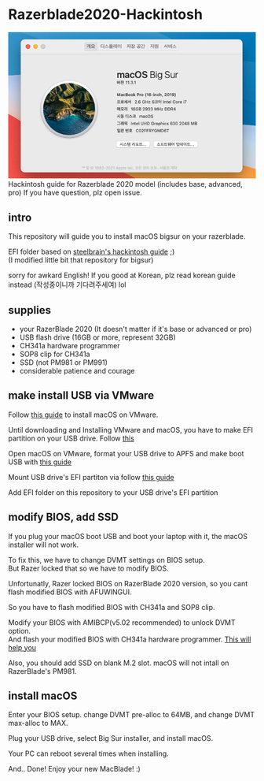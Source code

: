 # Razerblade2020-Hackintosh
![BigSur](BigSur.png)
Hackintosh guide for Razerblade 2020 model (includes base, advanced, pro)
If you have question, plz open issue.

## intro
This repository will guide you to install macOS bigsur on your razerblade.

EFI folder based on [steelbrain's hackintosh guide](https://github.com/steelbrain/razer-blade-17-pro-2020-hackintosh) ;)<br>
(I modified little bit that repository for bigsur)

sorry for awkard English! If you good at Korean, plz read korean guide instead (작성중이니까 기다려주세여) lol

## supplies
* your RazerBlade 2020 (It doesn't matter if it's base or advanced or pro)
* USB flash drive (16GB or more, represent 32GB)
* CH341a hardware programmer
* SOP8 clip for CH341a
* SSD (not PM981 or PM991)
* considerable patience and courage

## make install USB via VMware
Follow [this guide](https://www.geekrar.com/install-macos-catalina-on-vmware-on-windows-pc/) to install macOS on VMware.

Until downloading and Installing VMware and macOS, you have to make EFI partition on your USB drive. Follow [this](https://superuser.com/questions/1308324/create-efi-partition-before-installing-windows-10)

Open macOS on VMware, format your USB drive to APFS and make boot USB with [this guide](https://support.apple.com/ko-kr/HT201372)

Mount USB drive's EFI partiton via follow [this guide](https://hologos.github.io/how-to-mount-efi-from-command-line-terminal/)

Add EFI folder on this repository to your USB drive's EFI partition

## modify BIOS, add SSD
If you plug your macOS boot USB and boot your laptop with it, the macOS installer will not work.

To fix this, we have to change DVMT settings on BIOS setup.<br> 
But Razer locked that so we have to modify BIOS.

Unfortunatly, Razer locked BIOS on RazerBlade 2020 version, so you cant flash modified BIOS with AFUWINGUI.

So you have to flash modified BIOS with CH341a and SOP8 clip.

Modify your BIOS with AMIBCP(v5.02 recommended) to unlock DVMT option.<br>
And flash your modified BIOS with CH341a hardware programmer. [This will help you](http://forum.notebookreview.com/threads/razer-bios-mods-potential-to-unlock-all-hidden-options.830993/page-26)

Also, you should add SSD on blank M.2 slot. macOS will not intall on RazerBlade's PM981.

## install macOS
Enter your BIOS setup. change DVMT pre-alloc to 64MB, and change DVMT max-alloc to MAX.

Plug your USB drive, select Big Sur installer, and install macOS.

Your PC can reboot several times when installing.

And.. Done! Enjoy your new MacBlade! :)
